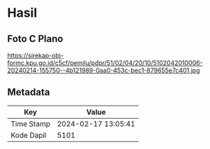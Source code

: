 # Hasil

## Foto C Plano

https://sirekap-obj-formc.kpu.go.id/c5cf/pemilu/pdpr/51/02/04/20/10/5102042010006-20240214-155750--4b121989-0aa0-453c-bec1-879655e7c401.jpg


## Metadata

| Key        | Value               |
| ---------- | ------------------- |
| Time Stamp | 2024-02-17 13:05:41 |
| Kode Dapil | 5101                |



